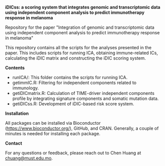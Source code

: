 ﻿**iDICss: a scoring system that integrates genomic and transcriptomic data using independent component analysis to predict immunotherapy response in melanoma**

Repository for the paper "Integration of genomic and transcriptomic data using independent component analysis to predict immunotherapy response in melanoma"

This repository contains all the scripts for the analyses presented in the paper. This includes scripts for running ICA, obtaining immune-related ICs, calculating the iDIC matrix and constructing the iDIC scoring system.

**Contents**

 - runICA/: This folder contains the scripts for running ICA.
 - getimmIC.R: Filtering for independent components related to immunology.
 - getiDICmatrix.R: Calculation of TIME-driver independent components profile by integrating signature components and somatic mutation data.
 - getiDICss.R: Development of iDIC-based risk score system.

**Installation**

All packages can be installed via Bioconductor (https://www.bioconductor.org/), GitHub, and CRAN. Generally, a couple of minutes is needed for installing each package.

**Contact**

For any questions or feedback, please reach out to Chen Huang at chuang@must.edu.mo.


